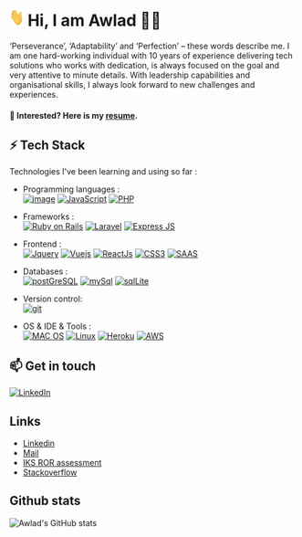 
# <img src="https://raw.githubusercontent.com/ABSphreak/ABSphreak/master/gifs/Hi.gif" height="32px" width="25px"> Hi, I am Awlad 👨‍💻

‘Perseverance’, ‘Adaptability’ and ‘Perfection’ – these words describe me. I am one hard-working individual with 10 years
of experience delivering tech solutions who works with dedication, is always focused on the goal and very attentive to
minute details. With leadership capabilities and organisational skills, I always look forward to new challenges and
experiences.

#### 🔭 Interested? Here is my [resume](https://drive.google.com/file/d/1ypdaVPaMksSXO5kX0XRNMAApZ2jH5Dre/view?usp=drive_link).


## ⚡ Tech Stack
Technologies I've been learning and using so far :

- Programming languages : <br />
    [![image](https://img.shields.io/badge/Ruby-CC342D?style=for-the-badge&logo=ruby&logoColor=white)]("javascript:void(0)")
    [![JavaScript](https://img.shields.io/badge/JavaScript-F7DF1E?style=for-the-badge&logo=javascript&logoColor=black)]("javascript:void(0)")
[![PHP](https://img.shields.io/badge/PHP-777BB4?style=for-the-badge&logo=php&logoColor=white)]("javascript:void(0)")
   
- Frameworks : <br />
    [![Ruby on Rails](https://img.shields.io/badge/Ruby_on_Rails-CC0000?style=for-the-badge&logo=ruby-on-rails&logoColor=white)]("javascript:void(0)")
    [![Laravel](https://img.shields.io/badge/Laravel-FF2D20?style=for-the-badge&logo=laravel&logoColor=white)]("javascript:void(0)")
    [![Express JS](https://img.shields.io/badge/Express.js-404D59?style=for-the-badge)]("javascript:void(0)")
   
- Frontend : <br />
    [![Jquery](https://img.shields.io/badge/jQuery-0769AD?style=for-the-badge&logo=jquery&logoColor=white)]("javascript:void(0)")
    [![Vuejs](https://img.shields.io/badge/Vue.js-35495E?style=for-the-badge&logo=vue.js&logoColor=4FC08D)]("javascript:void(0)")
    [![ReactJs](https://img.shields.io/badge/React-20232A?style=for-the-badge&logo=react&logoColor=61DAFB)]("javascript:void(0)")
    [![CSS3](https://img.shields.io/badge/CSS3-1572B6?style=for-the-badge&logo=css3&logoColor=white)]("javascript:void(0)")
    [![SAAS](https://img.shields.io/badge/Sass-CC6699?style=for-the-badge&logo=sass&logoColor=white)]("javascript:void(0)")
    
- Databases : <br />
   [![postGreSQL](https://img.shields.io/badge/PostgreSQL-316192?style=for-the-badge&logo=postgresql&logoColor=white)]("javascript:void(0)")
   [![mySql](https://img.shields.io/badge/MySQL-00000F?style=for-the-badge&logo=mysql&logoColor=white)]("javascript:void(0)")
   [![sqlLite](https://img.shields.io/badge/SQLite-07405E?style=for-the-badge&logo=sqlite&logoColor=white)]("javascript:void(0)")
- Version control: <br />
[![git](https://img.shields.io/badge/GitHub-100000?style=for-the-badge&logo=github&logoColor=white)]("javascript:void(0)")
- OS & IDE & Tools : <br />
    [![MAC OS](https://img.shields.io/badge/mac%20os-000000?style=for-the-badge&logo=apple&logoColor=white)]("javascript:void(0)")
    [![Linux](https://img.shields.io/badge/Linux-FCC624?style=for-the-badge&logo=linux&logoColor=black)]("javascript:void(0)")
    [![Heroku](https://img.shields.io/badge/Heroku-430098?style=for-the-badge&logo=heroku&logoColor=white)]("javascript:void(0)")
    [![AWS](https://img.shields.io/badge/Amazon_AWS-232F3E?style=for-the-badge&logo=amazon-aws&logoColor=white)]("javascript:void(0)")
    
## 📫 Get in touch
[![LinkedIn](https://img.shields.io/badge/LinkedIn-0077B5?style=for-the-badge&logo=linkedin&logoColor=white)](https://www.linkedin.com/in/litonawlad)


## Links
- [Linkedin](https://www.linkedin.com/in/litonawlad)
- [Mail](mailto:awladliton@gmail.com) 
- [IKS ROR assessment](https://drive.google.com/file/d/1VZpiWvC9RsfZ7HD2tY31pHnQKZLFmEg9/view)
- [Stackoverflow](https://stackoverflow.com/users/1300194/awlad-liton)

## Github stats
![Awlad's GitHub stats](https://github-readme-stats.vercel.app/api?username=awlad&count_private=true&hide=stars,contribs&show_icons=true)
 
